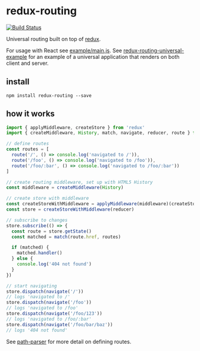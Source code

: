 # redux-routing

[![Build Status](https://travis-ci.org/callum/redux-routing.svg?branch=master)](https://travis-ci.org/callum/redux-routing)

Universal routing built on top of [redux](https://github.com/rackt/redux).

For usage with React see [example/main.js](example/main.js). See [redux-routing-universal-example](https://github.com/callum/redux-routing-universal-example) for an example of a universal application that renders on both client and server.

## install

```
npm install redux-routing --save
```

## how it works

```js
import { applyMiddleware, createStore } from 'redux'
import { createMiddleware, History, match, navigate, reducer, route } from 'redux-routing'

// define routes
const routes = [
  route('/', () => console.log('navigated to /')),
  route('/foo', () => console.log('navigated to /foo')),
  route('/foo/:bar', () => console.log('navigated to /foo/:bar'))
]

// create routing middleware, set up with HTML5 History
const middleware = createMiddleware(History)

// create store with middleware
const createStoreWithMiddleware = applyMiddleware(middleware)(createStore)
const store = createStoreWithMiddleware(reducer)

// subscribe to changes
store.subscribe(() => {
  const route = store.getState()
  const matched = match(route.href, routes)

  if (matched) {
    matched.handler()
  } else {
    console.log('404 not found')
  }
})

// start navigating
store.dispatch(navigate('/'))
// logs 'navigated to /'
store.dispatch(navigate('/foo'))
// logs 'navigated to /foo'
store.dispatch(navigate('/foo/123'))
// logs 'navigated to /foo/:bar'
store.dispatch(navigate('/foo/bar/baz'))
// logs '404 not found'
```

See [path-parser](https://github.com/troch/path-parser) for more detail on defining routes.
